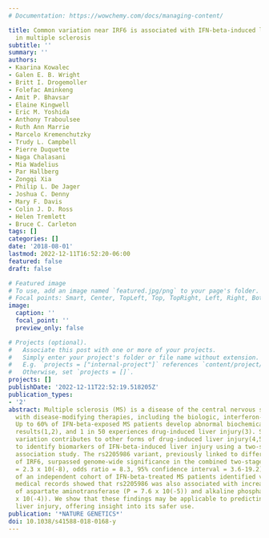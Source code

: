 ```yaml
---
# Documentation: https://wowchemy.com/docs/managing-content/

title: Common variation near IRF6 is associated with IFN-beta-induced liver injury
  in multiple sclerosis
subtitle: ''
summary: ''
authors:
- Kaarina Kowalec
- Galen E. B. Wright
- Britt I. Drogemoller
- Folefac Aminkeng
- Amit P. Bhavsar
- Elaine Kingwell
- Eric M. Yoshida
- Anthony Traboulsee
- Ruth Ann Marrie
- Marcelo Kremenchutzky
- Trudy L. Campbell
- Pierre Duquette
- Naga Chalasani
- Mia Wadelius
- Par Hallberg
- Zongqi Xia
- Philip L. De Jager
- Joshua C. Denny
- Mary F. Davis
- Colin J. D. Ross
- Helen Tremlett
- Bruce C. Carleton
tags: []
categories: []
date: '2018-08-01'
lastmod: 2022-12-11T16:52:20-06:00
featured: false
draft: false

# Featured image
# To use, add an image named `featured.jpg/png` to your page's folder.
# Focal points: Smart, Center, TopLeft, Top, TopRight, Left, Right, BottomLeft, Bottom, BottomRight.
image:
  caption: ''
  focal_point: ''
  preview_only: false

# Projects (optional).
#   Associate this post with one or more of your projects.
#   Simply enter your project's folder or file name without extension.
#   E.g. `projects = ["internal-project"]` references `content/project/deep-learning/index.md`.
#   Otherwise, set `projects = []`.
projects: []
publishDate: '2022-12-11T22:52:19.518205Z'
publication_types:
- '2'
abstract: Multiple sclerosis (MS) is a disease of the central nervous system treated
  with disease-modifying therapies, including the biologic, interferon-beta (IFN-beta).
  Up to 60% of IFN-beta-exposed MS patients develop abnormal biochemical liver test
  results(1,2), and 1 in 50 experiences drug-induced liver injury(3). Since genomic
  variation contributes to other forms of drug-induced liver injury(4,5), we aimed
  to identify biomarkers of IFN-beta-induced liver injury using a two-stage genome-wide
  association study. The rs2205986 variant, previously linked to differential expression
  of IRF6, surpassed genome-wide significance in the combined two-stage analysis (P
  = 2.3 x 10(-8), odds ratio = 8.3, 95% confidence interval = 3.6-19.2). Analysis
  of an independent cohort of IFN-beta-treated MS patients identified via electronic
  medical records showed that rs2205986 was also associated with increased peak levels
  of aspartate aminotransferase (P = 7.6 x 10(-5)) and alkaline phosphatase (P = 4.9
  x 10(-4)). We show that these findings may be applicable to predicting IFN-beta-induced
  liver injury, offering insight into its safer use.
publication: '*NATURE GENETICS*'
doi: 10.1038/s41588-018-0168-y
---
```

